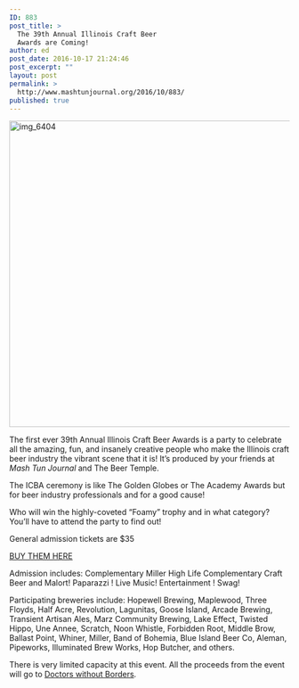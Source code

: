 ```yaml
---
ID: 883
post_title: >
  The 39th Annual Illinois Craft Beer
  Awards are Coming!
author: ed
post_date: 2016-10-17 21:24:46
post_excerpt: ""
layout: post
permalink: >
  http://www.mashtunjournal.org/2016/10/883/
published: true
---
```

<a href="http://www.mashtunjournal.org/2016/10/883/img_6404/" rel="attachment wp-att-885"><img class="alignnone size-large wp-image-885" src="http://www.mashtunjournal.org/wp-content/uploads/2016/10/IMG_6404-550x550.jpg" alt="img_6404" width="550" height="550" /></a>

<span class="_4n-j fsl">
The first ever 39th Annual Illinois Craft Beer Awards is a party to celebrate all the amazing, fun, and insanely creative people who make the Illinois craft beer industry the vibrant scene that it is! It’s produced by your friends at <em>Mash Tun Journal</em> and The Beer Temple.</span>

The ICBA ceremony is like The Golden Globes or The Academy Awards but for beer industry professionals and for a good cause!

Who will win the highly-coveted “Foamy” trophy and in what category? You’ll have to attend the party to find out!

General admission tickets are $35

<a href="https://www.eventbrite.com/e/the-39th-annual-illinois-craft-beer-awards-tickets-28212366949">BUY THEM HERE</a>

Admission includes:
Complementary Miller High Life
Complementary Craft Beer and Malort!
Paparazzi !<span class="text_exposed_show">
Live Music!
Entertainment !
Swag!</span>

Participating breweries include: Hopewell Brewing, Maplewood, Three Floyds, Half Acre, Revolution, Lagunitas, Goose Island, Arcade Brewing, Transient Artisan Ales, Marz Community Brewing, Lake Effect, Twisted Hippo, Une Annee, Scratch, Noon Whistle, Forbidden Root, Middle Brow, Ballast Point, Whiner, Miller, Band of Bohemia, Blue Island Beer Co, Aleman, Pipeworks, Illuminated Brew Works, Hop Butcher, and others.

There is very limited capacity at this event. All the proceeds from the event will go to <a href="https://donate.doctorswithoutborders.org/onetime.cfm?source=ADD1600U0V53&amp;utm_source=google&amp;utm_medium=ppc&amp;utm_expid=7773760-7.3jwcwS55ReyxF6yU5cvseg.0&amp;utm_referrer=https%3A%2F%2Fwww.google.com%2F">Doctors without Borders</a>.